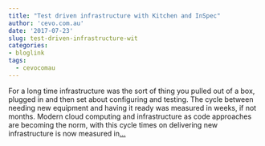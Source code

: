 ```yaml
---
title: "Test driven infrastructure with Kitchen and InSpec"
author: 'cevo.com.au'
date: '2017-07-23'
slug: test-driven-infrastructure-wit
categories:
- bloglink
tags:
  - cevocomau
---
```


For a long time infrastructure was the sort of thing you pulled out of a box, plugged in and then set about configuring and testing. The cycle between needing new equipment and having it ready was measured in weeks, if not months. Modern cloud computing and infrastructure as code approaches are becoming the norm, with this cycle times on delivering new infrastructure is now measured in[... <i class="fas fa-external-link-alt"></i>](https://cevo.com.au/testing/2017/07/23/test-driven-infrastructure-with-test-kitchen.html)

